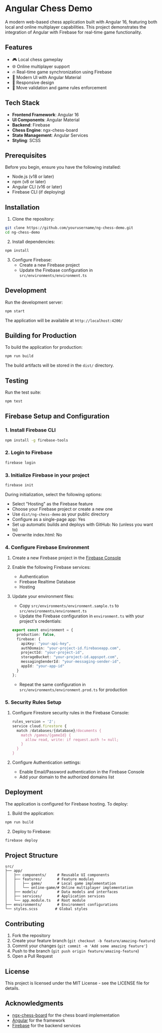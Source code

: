 # Angular Chess Demo

A modern web-based chess application built with Angular 16, featuring both local and online multiplayer capabilities. This project demonstrates the integration of Angular with Firebase for real-time game functionality.

## Features

- 🎮 Local chess gameplay
- 🌐 Online multiplayer support
- 🔥 Real-time game synchronization using Firebase
- 🎨 Modern UI with Angular Material
- 📱 Responsive design
- 🎯 Move validation and game rules enforcement

## Tech Stack

- **Frontend Framework**: Angular 16
- **UI Components**: Angular Material
- **Backend**: Firebase
- **Chess Engine**: ngx-chess-board
- **State Management**: Angular Services
- **Styling**: SCSS

## Prerequisites

Before you begin, ensure you have the following installed:
- Node.js (v18 or later)
- npm (v8 or later)
- Angular CLI (v16 or later)
- Firebase CLI (if deploying)

## Installation

1. Clone the repository:
```bash
git clone https://github.com/yourusername/ng-chess-demo.git
cd ng-chess-demo
```

2. Install dependencies:
```bash
npm install
```

3. Configure Firebase:
   - Create a new Firebase project
   - Update the Firebase configuration in `src/environments/environment.ts`

## Development

Run the development server:
```bash
npm start
```

The application will be available at `http://localhost:4200/`

## Building for Production

To build the application for production:
```bash
npm run build
```

The build artifacts will be stored in the `dist/` directory.

## Testing

Run the test suite:
```bash
npm test
```

## Firebase Setup and Configuration

### 1. Install Firebase CLI
```bash
npm install -g firebase-tools
```

### 2. Login to Firebase
```bash
firebase login
```

### 3. Initialize Firebase in your project
```bash
firebase init
```
During initialization, select the following options:
- Select "Hosting" as the Firebase feature
- Choose your Firebase project or create a new one
- Use `dist/ng-chess-demo` as your public directory
- Configure as a single-page app: Yes
- Set up automatic builds and deploys with GitHub: No (unless you want to)
- Overwrite index.html: No

### 4. Configure Firebase Environment
1. Create a new Firebase project in the [Firebase Console](https://console.firebase.google.com/)
2. Enable the following Firebase services:
   - Authentication
   - Firebase Realtime Database
   - Hosting

3. Update your environment files:
   - Copy `src/environments/environment.sample.ts` to `src/environments/environment.ts`
   - Update the Firebase configuration in `environment.ts` with your project's credentials:
   ```typescript
   export const environment = {
     production: false,
     firebase: {
       apiKey: "your-api-key",
       authDomain: "your-project-id.firebaseapp.com",
       projectId: "your-project-id",
       storageBucket: "your-project-id.appspot.com",
       messagingSenderId: "your-messaging-sender-id",
       appId: "your-app-id"
     }
   };
   ```
   - Repeat the same configuration in `src/environments/environment.prod.ts` for production

### 5. Security Rules Setup
1. Configure Firestore security rules in the Firebase Console:
   ```javascript
   rules_version = '2';
   service cloud.firestore {
     match /databases/{database}/documents {
       match /games/{gameId} {
         allow read, write: if request.auth != null;
       }
     }
   }
   ```

2. Configure Authentication settings:
   - Enable Email/Password authentication in the Firebase Console
   - Add your domain to the authorized domains list

## Deployment

The application is configured for Firebase hosting. To deploy:

1. Build the application:
```bash
npm run build
```

2. Deploy to Firebase:
```bash
firebase deploy
```

## Project Structure

```
src/
├── app/
│   ├── components/     # Reusable UI components
│   ├── features/       # Feature modules
│   │   ├── game/       # Local game implementation
│   │   └── online-game/# Online multiplayer implementation
│   ├── models/         # Data models and interfaces
│   ├── services/       # Application services
│   └── app.module.ts   # Root module
├── environments/       # Environment configurations
└── styles.scss        # Global styles
```

## Contributing

1. Fork the repository
2. Create your feature branch (`git checkout -b feature/amazing-feature`)
3. Commit your changes (`git commit -m 'Add some amazing feature'`)
4. Push to the branch (`git push origin feature/amazing-feature`)
5. Open a Pull Request

## License

This project is licensed under the MIT License - see the LICENSE file for details.

## Acknowledgments

- [ngx-chess-board](https://github.com/loloof64/ngx-chess-board) for the chess board implementation
- [Angular](https://angular.io/) for the framework
- [Firebase](https://firebase.google.com/) for the backend services
